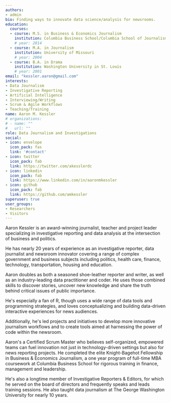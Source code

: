 ```yaml
---
authors:
- admin
bio: Finding ways to innovate data science/analysis for newsrooms.
education:
  courses:
  - course: M.S. in Business & Economics Journalism
    institution: Columbia Business School/Columbia School of Journalism
    # year: 2014
  - course: M.A. in Journalism
    institution: University of Missouri
    # year: 2004
  - course: B.A. in Drama
    institution: Washington University in St. Louis
    # year: 2001
email: "kessler.aaron@gmail.com"
interests:
- Data Journalism
- Investigative Reporting
- Artificial Intelligence
- Interviewing/Writing
- Scrum & Agile Workflows
- Teaching/Training
name: Aaron M. Kessler
# organizations:
# - name: ""
#   url: ""
role: Data Journalism and Investigations
social:
- icon: envelope
  icon_pack: fas
  link: '#contact'
- icon: twitter
  icon_pack: fab
  link: https://twitter.com/akesslerdc
- icon: linkedin
  icon_pack: fab
  link: https://www.linkedin.com/in/aaronmkessler
- icon: github
  icon_pack: fab
  link: https://github.com/amkessler
superuser: true
user_groups:
- Researchers
- Visitors
---
```


Aaron Kessler is an award-winning journalist, teacher and project leader specializing in investigative reporting and data analysis at the intersection of business and politics. 

He has nearly 20 years of experience as an investigative reporter, data journalist and newsroom innovator covering a range of complex government and business subjects including politics, health care, finance, technology, transportation, housing and education.

Aaron doubles as both a seasoned shoe-leather reporter and writer, as well as an industry-leading data practitioner and coder. He uses those combined skills to discover stories, uncover new knowledge and share the truth behind critical issues of public importance.

He's especially a fan of R, though uses a wide range of data tools and programming strategies, and loves conceptualizing and building data-driven interactive experiences for news audiences.

Additionally, he's led projects and initiatives to develop more innovative journalism workflows and to create tools aimed at harnessing the power of code within the newsroom. 

Aaron's a Certified Scrum Master who believes self-organized, empowered teams can fuel innovation not just in technology-driven settings but also for news reporting projects. He completed the elite Knight-Bagehot Fellowship in Business & Economics Journalism, a one year program of full-time MBA coursework at Columbia Business School for rigorous training in finance, management and leadership.

He's also a longtime member of Investigative Reporters & Editors, for which he served on the board of directors and frequently speaks and leads training sessions. He also taught data journalism at The George Washington University for nearly 10 years.

